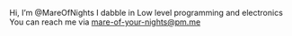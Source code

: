Hi, I’m @MareOfNights
I dabble in Low level programming and electronics
You can reach me via mare-of-your-nights@pm.me
